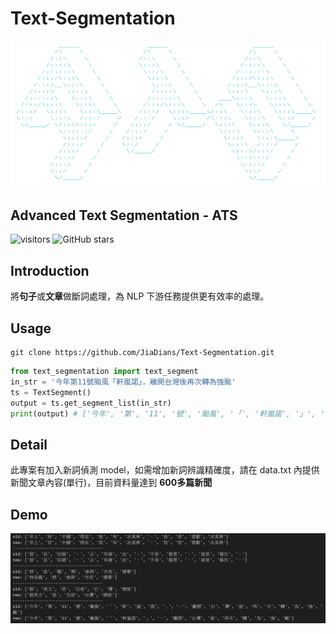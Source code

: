 # Text-Segmentation
![img](assets/ATS.png)
## Advanced Text Segmentation - ATS
![visitors](https://visitor-badge.glitch.me/badge?page_id=JiaDians.TextSegmentation&left_color=green&right_color=red)
![GitHub stars](https://badgen.net/github/stars/JiaDians/Text-Segmentation)

## Introduction
將**句子**或**文章**做斷詞處理，為 NLP 下游任務提供更有效率的處理。
## Usage
```
git clone https://github.com/JiaDians/Text-Segmentation.git
```
```python 
from text_segmentation import text_segment
in_str = '今年第11號颱風「軒嵐諾」，離開台灣後再次轉為強颱'
ts = TextSegment()
output = ts.get_segment_list(in_str)
print(output) # ['今年', '第', '11', '號', '颱風', '「', '軒嵐諾', '」', '，', '離開', '台灣', '後', '再次', '轉', '為', '強', '颱']
```
## Detail
此專案有加入新詞偵測 model，如需增加新詞辨識精確度，請在 data.txt 內提供新聞文章內容(單行)，目前資料量達到 **600多篇新聞**
## Demo
![img](assets/demo.png)